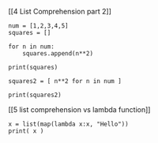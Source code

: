[[4 List Comprehension part 2]]




```
num = [1,2,3,4,5]
squares = []

for n in num:
    squares.append(n**2)
    
print(squares)

squares2 = [ n**2 for n in num ]

print(squares2) 
```

[[5 list comprehension vs lambda function]]

```
x = list(map(lambda x:x, "Hello"))
print( x )
```